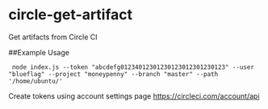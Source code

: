# circle-get-artifact
Get artifacts from Circle CI

##Example Usage
```
 node index.js --token "abcdefg01234012301230123012301230123" --user "blueflag" --project "moneypenny" --branch "master" --path '/home/ubuntu/'
```

Create tokens using account settings page https://circleci.com/account/api 
